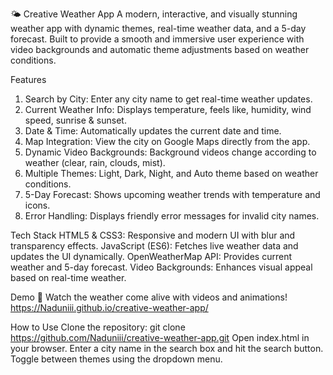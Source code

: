 🌤 Creative Weather App
A modern, interactive, and visually stunning weather app with dynamic themes, real-time weather data, and a 5-day forecast. Built to provide a smooth and immersive user experience with video backgrounds and automatic theme adjustments based on weather conditions.

Features
1. Search by City: Enter any city name to get real-time weather updates.
2. Current Weather Info: Displays temperature, feels like, humidity, wind speed, sunrise & sunset.
3. Date & Time: Automatically updates the current date and time.
4. Map Integration: View the city on Google Maps directly from the app.
5. Dynamic Video Backgrounds: Background videos change according to weather (clear, rain, clouds, mist).
6. Multiple Themes: Light, Dark, Night, and Auto theme based on weather conditions.
7. 5-Day Forecast: Shows upcoming weather trends with temperature and icons.
8. Error Handling: Displays friendly error messages for invalid city names.

Tech Stack
HTML5 & CSS3: Responsive and modern UI with blur and transparency effects.
JavaScript (ES6): Fetches live weather data and updates the UI dynamically.
OpenWeatherMap API: Provides current weather and 5-day forecast.
Video Backgrounds: Enhances visual appeal based on real-time weather.

Demo
🎥 Watch the weather come alive with videos and animations!
https://Naduniii.github.io/creative-weather-app/

How to Use
Clone the repository:
git clone https://github.com/Naduniii/creative-weather-app.git
Open index.html in your browser.
Enter a city name in the search box and hit the search button.
Toggle between themes using the dropdown menu.
